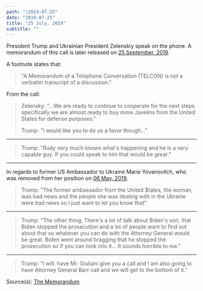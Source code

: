 ```yaml
---
path: "/2019-07-25"
date: "2019-07-25"
title: "25 July, 2019"
subtitle: ""
---
```


President Trump and Ukrainian President Zelenskiy speak on the phone. A memorandum of this call is later released on <a href="#2019-09-25">25 September, 2019</a>.

A footnote states that:
> "A Memorandum of a Telephone Conversation (TELCON) is not a verbatim transcript of a discussion."

From the call:

> Zelensky: "...We are ready to continue to cooperate for the next steps specifically we are almost ready to buy more Javelins from the United States for defense purposes."
>
> Trump: "I would like you to do us a favor though..."
---
> Trump: "Rudy very much knows what's happening and he is a very capable guy. If you could speak to him that would be great."
---
In regards to former US Ambassador to Ukraine Marie Yovanovitch, who was removed from her position on <a href="#2019-05-06">06 May, 2019</a>.
> Trump: "The former ambassador from the United $tates, the woman, was bad news and the people she was dealing with in the Ukraine were bad news so I just want to let you know that"
---
> Trump: "The other thing, There's a lot of talk about Biden's son, that Biden stopped the prosecution and a lot of people want to find out about that so whatever you can do with the Attorney General would be great. Biden went around bragging that he stopped the prosecution so if you can look into it... It sounds horrible to me."
---
> Trump: "I will. have Mr. Giuliani give you a call and I am also going to have Attorney General Barr call and we will get to the bottom of it."

<span class="sources">
Source(s): <a href="https://www.whitehouse.gov/wp-content/uploads/2019/09/Unclassified09.2019.pdf" target="_blank" rel="noopener noreferrer">The Memorandum</a>
</span>
